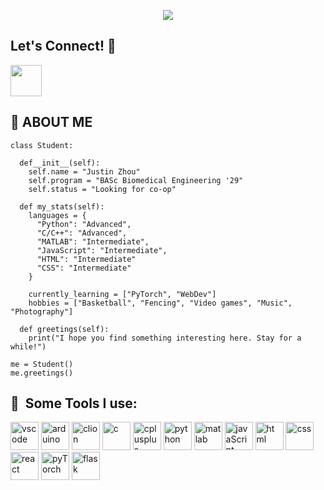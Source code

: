 <p align="center">
  <img src="https://capsule-render.vercel.app/api?type=waving&color=gradient&height=220&section=header&text=Hey!%20I'm%20Justin,%20nice%20to%20meet%20you!&fontSize=50&fontAlignY=40"/>
</p>
<h2> Let's Connect! 💬</h2>
<a href="https://www.linkedin.com/in/justin-zhou-a25895329/">
  <img height="50" img src="https://cdn.jsdelivr.net/gh/devicons/devicon@latest/icons/linkedin/linkedin-original.svg""/>
</a>

## 📝 ABOUT ME
```
class Student:

  def__init__(self):
    self.name = "Justin Zhou"
    self.program = "BASc Biomedical Engineering '29"
    self.status = "Looking for co-op"

  def my_stats(self):
    languages = {
      "Python": "Advanced",
      "C/C++": "Advanced",
      "MATLAB": "Intermediate",
      "JavaScript": "Intermediate",
      "HTML": "Intermediate"
      "CSS": "Intermediate"
    }

    currently_learning = ["PyTorch", "WebDev"]
    hobbies = ["Basketball", "Fencing", "Video games", "Music", "Photography"]

  def greetings(self):
    print("I hope you find something interesting here. Stay for a while!")

me = Student()
me.greetings()
```

<h2> 🚀 &nbsp;Some Tools I use:</h2>
<p align="left">
  <img src="https://cdn.jsdelivr.net/gh/devicons/devicon/icons/vscode/vscode-original.svg" alt="vscode" width="45" height="45"/>
  <img src="https://cdn.jsdelivr.net/gh/devicons/devicon@latest/icons/arduino/arduino-original.svg" alt="arduino" width="45" height="45"/>
  <img src="https://cdn.jsdelivr.net/gh/devicons/devicon@latest/icons/clion/clion-original.svg" alt="clion" width="45" height="45"/>
  <img src="https://cdn.jsdelivr.net/gh/devicons/devicon@latest/icons/c/c-original.svg" alt="c" width="45" height="45"/>
  <img src="https://cdn.jsdelivr.net/gh/devicons/devicon@latest/icons/cplusplus/cplusplus-original.svg" alt="cplusplus" width="45" height="45"/>
  <img src="https://cdn.jsdelivr.net/gh/devicons/devicon@latest/icons/python/python-original.svg" alt="python" width="45" height="45"/>
  <img src="https://cdn.jsdelivr.net/gh/devicons/devicon@latest/icons/matlab/matlab-original.svg" alt="matlab" width="45" height="45"/>
  <img src="https://cdn.jsdelivr.net/gh/devicons/devicon@latest/icons/javascript/javascript-original.svg" alt="javaScript" width="45" height="45"/>
  <img src="https://cdn.jsdelivr.net/gh/devicons/devicon@latest/icons/html5/html5-original.svg" alt="html" width="45" height="45"/>
  <img src="https://cdn.jsdelivr.net/gh/devicons/devicon@latest/icons/css3/css3-original.svg" alt="css" width="45" height="45"/>
  <img src="https://cdn.jsdelivr.net/gh/devicons/devicon@latest/icons/react/react-original.svg" alt ="react" width="45" height="45" />
  <img src="https://cdn.jsdelivr.net/gh/devicons/devicon@latest/icons/pytorch/pytorch-original.svg" alt="pyTorch" width="45" height="45"/>
  <img src="https://cdn.jsdelivr.net/gh/devicons/devicon@latest/icons/flask/flask-original.svg" alt ="flask" width="45" height="45" />
</p>

<!--[![Justin's GitHub stats](https://github-readme-stats.vercel.app/api?username=justinz192)](https://github.com/anuraghazra/github-readme-stats)-->
